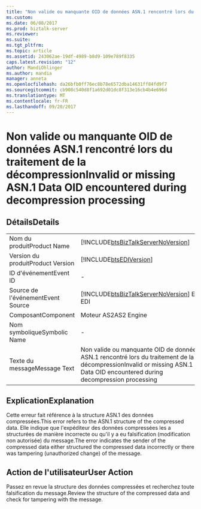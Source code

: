 ```yaml
---
title: "Non valide ou manquante OID de données ASN.1 rencontré lors du traitement de la décompression | Documents Microsoft"
ms.custom: 
ms.date: 06/08/2017
ms.prod: biztalk-server
ms.reviewer: 
ms.suite: 
ms.tgt_pltfrm: 
ms.topic: article
ms.assetid: 243062ae-19df-4989-b8d9-109e789f8335
caps.latest.revision: "12"
author: MandiOhlinger
ms.author: mandia
manager: anneta
ms.openlocfilehash: da26bfb0ff76ec8b78e6572dba14631ff84fd9f7
ms.sourcegitcommit: cb908c540d8f1a692d01dc8f313e16cb4b4e696d
ms.translationtype: MT
ms.contentlocale: fr-FR
ms.lasthandoff: 09/20/2017
---
```

# <a name="invalid-or-missing-asn1-data-oid-encountered-during-decompression-processing"></a><span data-ttu-id="68312-102">Non valide ou manquante OID de données ASN.1 rencontré lors du traitement de la décompression</span><span class="sxs-lookup"><span data-stu-id="68312-102">Invalid or missing ASN.1 Data OID encountered during decompression processing</span></span>
## <a name="details"></a><span data-ttu-id="68312-103">Détails</span><span class="sxs-lookup"><span data-stu-id="68312-103">Details</span></span>  
  
|||  
|-|-|  
|<span data-ttu-id="68312-104">Nom du produit</span><span class="sxs-lookup"><span data-stu-id="68312-104">Product Name</span></span>|[!INCLUDE[btsBizTalkServerNoVersion](../includes/btsbiztalkservernoversion-md.md)]|  
|<span data-ttu-id="68312-105">Version du produit</span><span class="sxs-lookup"><span data-stu-id="68312-105">Product Version</span></span>|[!INCLUDE[btsEDIVersion](../includes/btsediversion-md.md)]|  
|<span data-ttu-id="68312-106">ID d'événement</span><span class="sxs-lookup"><span data-stu-id="68312-106">Event ID</span></span>|-|  
|<span data-ttu-id="68312-107">Source de l'événement</span><span class="sxs-lookup"><span data-stu-id="68312-107">Event Source</span></span>|[!INCLUDE[btsBizTalkServerNoVersion](../includes/btsbiztalkservernoversion-md.md)]<span data-ttu-id="68312-108"> EDI</span><span class="sxs-lookup"><span data-stu-id="68312-108"> EDI</span></span>|  
|<span data-ttu-id="68312-109">Composant</span><span class="sxs-lookup"><span data-stu-id="68312-109">Component</span></span>|<span data-ttu-id="68312-110">Moteur AS2</span><span class="sxs-lookup"><span data-stu-id="68312-110">AS2 Engine</span></span>|  
|<span data-ttu-id="68312-111">Nom symbolique</span><span class="sxs-lookup"><span data-stu-id="68312-111">Symbolic Name</span></span>|-|  
|<span data-ttu-id="68312-112">Texte du message</span><span class="sxs-lookup"><span data-stu-id="68312-112">Message Text</span></span>|<span data-ttu-id="68312-113">Non valide ou manquante OID de données ASN.1 rencontré lors du traitement de la décompression</span><span class="sxs-lookup"><span data-stu-id="68312-113">Invalid or missing ASN.1 Data OID encountered during decompression processing</span></span>|  
  
## <a name="explanation"></a><span data-ttu-id="68312-114">Explication</span><span class="sxs-lookup"><span data-stu-id="68312-114">Explanation</span></span>  
 <span data-ttu-id="68312-115">Cette erreur fait référence à la structure ASN.1 des données compressées.</span><span class="sxs-lookup"><span data-stu-id="68312-115">This error refers to the ASN.1 structure of the compressed data.</span></span> <span data-ttu-id="68312-116">Elle indique que l'expéditeur des données compressées les a structurées de manière incorrecte ou qu'il y a eu falsification (modification non autorisée) du message.</span><span class="sxs-lookup"><span data-stu-id="68312-116">The error indicates the sender of the compressed data either structured the compressed data incorrectly or there was tampering (unauthorized change) of the message.</span></span>  
  
## <a name="user-action"></a><span data-ttu-id="68312-117">Action de l'utilisateur</span><span class="sxs-lookup"><span data-stu-id="68312-117">User Action</span></span>  
 <span data-ttu-id="68312-118">Passez en revue la structure des données compressées et recherchez toute falsification du message.</span><span class="sxs-lookup"><span data-stu-id="68312-118">Review the structure of the compressed data and check for tampering with the message.</span></span>